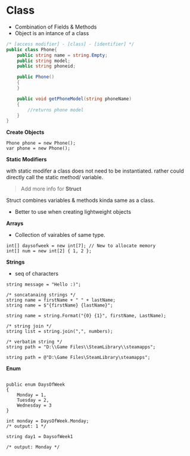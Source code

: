 # Class
- Combination of Fields & Methods
- Object is an intance of a class

```csharp
/* [access modifier] - [class] - [identifier] */
public class Phone{
    public string name = string.Empty;
    public string model;
    public string phoneid;

    public Phone()
    {
    }

    public void getPhoneModel(string phoneName)
    {
        //returns phone model
    }
}
```

**Create Objects**

```Csharp
Phone phone = new Phone();
var phone = new Phone();
```

**Static Modifiers**

with static modifer a class does not need to be instantiated. rather could directly call the static method/ variable.

>Add more info for 
**Struct**

Struct combines variables & methods kinda same as a class.

- Better to use when creating lightweight objects

**Arrays**

- Collection of vairables of same type.

```Csharp
int[] daysofweek = new int[7]; // New to allocate memory
int[] num = new int[2] { 1, 2 };
```

**Strings**

- seq of characters

```Csharp
string message = "Hello :)";

/* soncatanaing strings */
string name = firstName + " " + lastName;
string name = $"{firstName} {lastName}";

string name = string.Format("{0} {1}", firstName, LastName);

/* string join */
string list = string.join(",", numbers);

/* verbatim string */
string path = "D:\\Game Files\\SteamLibrary\\steamapps";

string path = @"D:\Game Files\SteamLibrary\steamapps";
```

**Enum**

```Csharp

public enum DaysOfWeek
{
    Monday = 1,
    Tuesday = 2, 
    Wednesday = 3
}

int monday = DaysOfWeek.Monday;
/* output: 1 */

string day1 = DaysofWeek1

/* output: Monday */

```